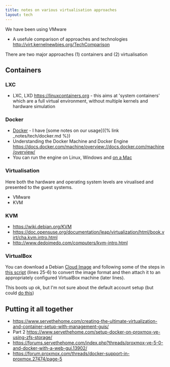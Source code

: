 ```yaml
---
title: notes on various virtualisation approaches
layout: tech
---
```

We have been using VMware

* A usefule comparison of approaches and technologies <http://virt.kernelnewbies.org/TechComparison>

There are two major approaches (1) containers and (2) virtualisation

## Containers

### LXC

* LXC, LXD <https://linuxcontainers.org> - this aims at 'system containers' which are a full virtual environment, without multiple kernels and hardware simulation

### Docker

* [Docker](https://docker.com) - I have [some notes on our usage]({% link _notes/tech/docker.md %})
* Understanding the Docker Machine and Docker Engine <https://docs.docker.com/machine/overview://docs.docker.com/machine/overview/>
* You can run the engine on Linux, Windows and [on a Mac](https://docs.docker.com/docker-for-mac/)

### Virtualisation

Here both the hardware and operating system levels are virualised and presented
to the guest systems.

* VMware
* KVM

### KVM

* <https://wiki.debian.org/KVM>
* <https://doc.opensuse.org/documentation/leap/virtualization/html/book.virt/cha.kvm.intro.html>
* <http://www.dedoimedo.com/computers/kvm-intro.html>

### VirtualBox

You can download a Debian [Cloud Image](https://wiki.debian.org/Cloud/SystemsComparison) and following some of
the steps in [this script](https://gist.github.com/smoser/6066204) (lines 25-6)
to convert the image format and then attach it to an appropriately configured VirtualBox machine (later lines).

This boots up ok, but I'm not sure about the default account setup (but could
[do this](https://lists.debian.org/debian-user/2015/08/msg00711.html))

## Putting it all together

* <https://www.servethehome.com/creating-the-ultimate-virtualization-and-container-setup-with-management-guis/>
* Part 2 <https://www.servethehome.com/setup-docker-on-proxmox-ve-using-zfs-storage/>
* <https://forums.servethehome.com/index.php?threads/proxmox-ve-5-0-and-docker-with-a-web-gui.13902/>
* <https://forum.proxmox.com/threads/docker-support-in-proxmox.27474/page-5>
